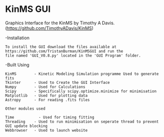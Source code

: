 # KinMS GUI
Graphics Interface for the KinMS by Timothy A Davis. (https://github.com/TimothyADavis/KinMS)


-Installation
	
	To install the GUI download the files available at https://github.com/TristanBurman/KinMSGUI and run the 
	file named 'GUI_V0.8.py' located in the 'GUI Program' folder.
 
 
-Built Using

	KinMS 	     - Kinetic Modeling Simulation programme Used to generate fits 
	Tkinter	     - Used to Create the GUI Interface
	Numpy 	     - Used for Calculations 
	Scipy 	     - Specifically scipy.optimize.minimize for minimisation
	Matplotlib   - Used for plotting data
	Astropy      - For reading .fits files

	Other modules used

	Time	       - Used for timing fitting 
	Threading    - Used to run minimisation on seperate thread to prevent GUI update blocking
	Webbrowser   - Used to launch website

